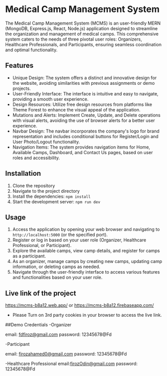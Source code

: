 # Medical Camp Management System

The Medical Camp Management System (MCMS) is an user-friendly MERN (MongoDB, Express.js, React, Node.js) application designed to streamline the organization and management of medical camps. This comprehensive system caters to the needs of three pivotal user roles: Organizers, Healthcare Professionals, and Participants, ensuring seamless coordination and optimal functionality.

## Features

- Unique Design: The system offers a distinct and innovative design for the website, avoiding similarities with previous assignments or demo projects.
- User-Friendly Interface: The interface is intuitive and easy to navigate, providing a smooth user experience.
- Design Resources: Utilize free design resources from platforms like Theme Forest to enhance the visual appeal of the application.
- Mutations and Alerts: Implement Create, Update, and Delete operations with visual alerts, avoiding the use of browser alerts for a better user experience.
- Navbar Design: The navbar incorporates the company's logo for brand representation and includes conditional buttons for Register/Login and User Photo/Logout functionality.
- Navigation Items: The system provides navigation items for Home, Available Camps, Dashboard, and Contact Us pages, based on user roles and accessibility.

## Installation

1. Clone the repository
2. Navigate to the project directory
3. Install the dependencies: `npm install`
4. Start the development server: `npm run dev`

## Usage

1. Access the application by opening your web browser and navigating to `http://localhost:5000` (or the specified port).
2. Register or log in based on your user role (Organizer, Healthcare Professional, or Participant).
3. Explore the available camps, view camp details, and register for camps as a participant.
4. As an organizer, manage camps by creating new camps, updating camp information, or deleting camps as needed.
5. Navigate through the user-friendly interface to access various features and functionalities based on your user role.

## Live link of the project
https://mcms-b8a12.web.app/ or https://mcms-b8a12.firebaseapp.com/
- Please Turn on 3rd party cookies in your browser to access the live link.

##Demo Credentials
-Organizer

email: fdfiroz@gmail.com
password: 12345678@Fd

-Participant

email: firozahamed0@gmail.com
password: 12345678@Fd

-Healthcare Professional
email:firozOdin@gmail.com
password: 12345678@Fd
